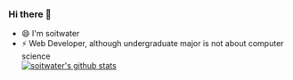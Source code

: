 ### Hi there 👋
- 😄 I'm soitwater
- ⚡ Web Developer, although undergraduate major is not about computer science  
[![soitwater's github stats](https://github-readme-stats.vercel.app/api?username=soitwater&theme=gruvbox)](https://github.com/soitwater/github-readme-stats)

